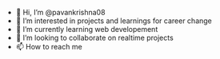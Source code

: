 - 👋 Hi, I’m @pavankrishna08
- 👀 I’m interested in projects and learnings for career change
- 🌱 I’m currently learning web developement
- 💞️ I’m looking to collaborate on realtime projects
- 📫 How to reach me

<!---
pavankrishna08/pavankrishna08 is a ✨ special ✨ repository because its `README.md` (this file) appears on your GitHub profile.
You can click the Preview link to take a look at your changes.
--->
